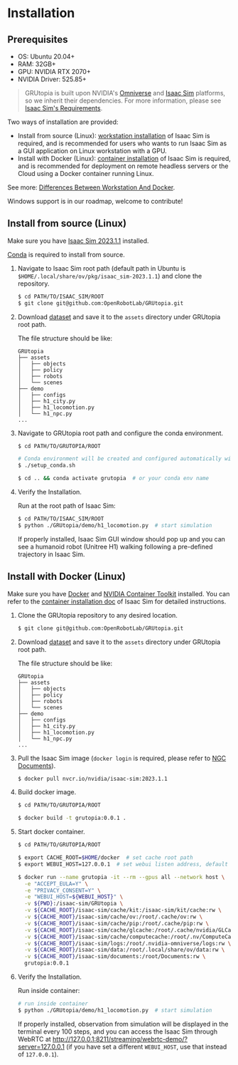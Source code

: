 # Installation

## Prerequisites

- OS: Ubuntu 20.04+
- RAM: 32GB+
- GPU: NVIDIA RTX 2070+
- NVIDIA Driver: 525.85+

> GRUtopia is built upon NVIDIA's [Omniverse](https://www.nvidia.com/en-us/omniverse/) and [Isaac Sim](https://developer.nvidia.com/isaac-sim) platforms, so we inherit their dependencies. For more information, please see [Isaac Sim's Requirements](https://docs.omniverse.nvidia.com/isaacsim/latest/installation/requirements.html).

Two ways of installation are provided:

- Install from source (Linux): [workstation installation](https://docs.omniverse.nvidia.com/isaacsim/latest/installation/install_workstation.html) of Isaac Sim is required, and is recommended for users who wants to run Isaac Sim as a GUI application on Linux workstation with a GPU.
- Install with Docker (Linux): [container installation](https://docs.omniverse.nvidia.com/isaacsim/latest/installation/install_container.html) of Isaac Sim is required, and is recommended for deployment on remote headless servers or the Cloud using a Docker container running Linux.

See more: [Differences Between Workstation And Docker](https://docs.omniverse.nvidia.com/isaacsim/latest/installation/install_faq.html#isaac-sim-setup-differences).

Windows support is in our roadmap, welcome to contribute!

## Install from source (Linux)

Make sure you have [Isaac Sim 2023.1.1](https://docs.omniverse.nvidia.com/isaacsim/latest/installation/install_workstation.html) installed.

[Conda](https://conda.io/projects/conda/en/latest/user-guide/install/index.html) is required to install from source.

1. Navigate to Isaac Sim root path (default path in Ubuntu is `$HOME/.local/share/ov/pkg/isaac_sim-2023.1.1`) and clone the repository.

   ```bash
   $ cd PATH/TO/ISAAC_SIM/ROOT
   $ git clone git@github.com:OpenRobotLab/GRUtopia.git
   ```

1. Download [dataset](https://openxlab.org.cn/datasets/OpenRobotLab/GRScenes/cli/main) and save it to the `assets` directory under GRUtopia root path.

   The file structure should be like:

   ```
   GRUtopia
   ├── assets
   │   ├── objects
   │   ├── policy
   │   ├── robots
   │   └── scenes
   ├── demo
   │   ├── configs
   │   ├── h1_city.py
   │   ├── h1_locomotion.py
   │   └── h1_npc.py
   ...
   ```

1. Navigate to GRUtopia root path and configure the conda environment.

   ```bash
   $ cd PATH/TO/GRUTOPIA/ROOT

   # Conda environment will be created and configured automatically with prompt.
   $ ./setup_conda.sh

   $ cd .. && conda activate grutopia  # or your conda env name
   ```

1. Verify the Installation.

   Run at the root path of Isaac Sim:

   ```bash
   $ cd PATH/TO/ISAAC_SIM/ROOT
   $ python ./GRUtopia/demo/h1_locomotion.py  # start simulation
   ```

   If properly installed, Isaac Sim GUI window should pop up and you can see a humanoid robot (Unitree H1) walking following a pre-defined trajectory in Isaac Sim.

## Install with Docker (Linux)

Make sure you have [Docker](https://docs.docker.com/get-docker/) and [NVIDIA Container Toolkit](https://github.com/NVIDIA/nvidia-container-toolkit) installed. You can refer to the [container installation doc](https://docs.omniverse.nvidia.com/isaacsim/latest/installation/install_container.html) of Isaac Sim for detailed instructions.

1. Clone the GRUtopia repository to any desired location.

   ```bash
   $ git clone git@github.com:OpenRobotLab/GRUtopia.git
   ```

1. Download [dataset](https://openxlab.org.cn/datasets/OpenRobotLab/GRScenes/cli/main) and save it to the `assets` directory under GRUtopia root path.

   The file structure should be like:

   ```
   GRUtopia
   ├── assets
   │   ├── objects
   │   ├── policy
   │   ├── robots
   │   └── scenes
   ├── demo
   │   ├── configs
   │   ├── h1_city.py
   │   ├── h1_locomotion.py
   │   └── h1_npc.py
   ...
   ```

1. Pull the Isaac Sim image (`docker login` is required, please refer to [NGC Documents](https://catalog.ngc.nvidia.com/orgs/nvidia/containers/isaac-sim)).

   ```bash
   $ docker pull nvcr.io/nvidia/isaac-sim:2023.1.1
   ```
1. Build docker image.

   ```bash
   $ cd PATH/TO/GRUTOPIA/ROOT

   $ docker build -t grutopia:0.0.1 .
   ```

1. Start docker container.

   ```bash
   $ cd PATH/TO/GRUTOPIA/ROOT

   $ export CACHE_ROOT=$HOME/docker  # set cache root path
   $ export WEBUI_HOST=127.0.0.1  # set webui listen address, default to 127.0.0.1

   $ docker run --name grutopia -it --rm --gpus all --network host \
     -e "ACCEPT_EULA=Y" \
     -e "PRIVACY_CONSENT=Y" \
     -e "WEBUI_HOST=${WEBUI_HOST}" \
     -v ${PWD}:/isaac-sim/GRUtopia \
     -v ${CACHE_ROOT}/isaac-sim/cache/kit:/isaac-sim/kit/cache:rw \
     -v ${CACHE_ROOT}/isaac-sim/cache/ov:/root/.cache/ov:rw \
     -v ${CACHE_ROOT}/isaac-sim/cache/pip:/root/.cache/pip:rw \
     -v ${CACHE_ROOT}/isaac-sim/cache/glcache:/root/.cache/nvidia/GLCache:rw \
     -v ${CACHE_ROOT}/isaac-sim/cache/computecache:/root/.nv/ComputeCache:rw \
     -v ${CACHE_ROOT}/isaac-sim/logs:/root/.nvidia-omniverse/logs:rw \
     -v ${CACHE_ROOT}/isaac-sim/data:/root/.local/share/ov/data:rw \
     -v ${CACHE_ROOT}/isaac-sim/documents:/root/Documents:rw \
     grutopia:0.0.1
   ```

1. Verify the Installation.

   Run inside container:

   ```bash
   # run inside container
   $ python ./GRUtopia/demo/h1_locomotion.py  # start simulation
   ```

   If properly installed, observation from simulation will be displayed in the terminal every 100 steps, and you can access the Isaac Sim through WebRTC at <http://127.0.0.1:8211/streaming/webrtc-demo/?server=127.0.0.1> (if you have set a different `WEBUI_HOST`, use that instead of `127.0.0.1`).
